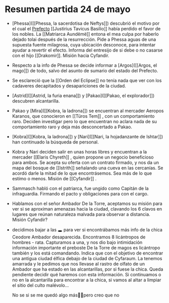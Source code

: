 # Resumen partida 24 de mayo
- [Phessa]([[Phessa, la sacerdotisa de Neftys]]) descubrió el motivo por el cual el [Prefecto]([[Reino]]) [[Justirius Tavicus Basilio]] había perdido el favor de los nobles. La [[Matriarca Aundëmë]] entona el mea culpa por haberlo dejado tolai después de la resurrección. Pide a Phessa aguas de una supuesta fuente milagrosa, cuya ubicación desconoce, para intentar ayudar a revertir el efecto. Informa del entresijo de si debe o no casarse con el hijo [[Drakomir]]. Misión hacia Cyfandir.
- ⁠Respecto a la info de Phessa se decide informar a [Argos]([[Argos, el mago]]) de todo, salvo del asunto de sumario del estado del Prefecto.
- ⁠Se esclareció que la [[Orden del Eclipse]] no tenía nada que ver con los cadaveres decapitados y desapariciones de la ciudad.
- ⁠[Astrid]([[Astrid, la furia enana]]) y [Pakao]([[Pakao, el explorador]]) descubren alcantarilla.
- ⁠Pakao y [Mira]([[Kobra, la ladrona]]) se encuentran al mercader Aeropos Karanos, que conocieron en [[Türos Tem]] , con un comportamiento raro. Deciden investigar pero lo que encuentran no aclara nada de su comportamiento raro y deja más desconcertado a Pakao.
- ⁠[Kobra]([[Kobra, la ladrona]]) y [Nari]([[Nari, la hojadanzante de Ishtar]]) han continuado la búsqueda de personal.
- ⁠Kobra y Nari deciden salir en unas horas libres y encuentran a la mercader [[Elaris Chyreth]] , quien propone un negocio beneficioso para ambos. Se acepta su oferta con un contrato firmado, y nos da un mapa del bosque de [[Istrith]] señalando una cueva en las cercanías. Se acordó darle la mitad de lo que encontrásemos. Sea más de lo que estimo o menos. Misión de [[Cyfandir]] .
- ⁠Sammasch habló con el patriarca, fue ungido como Capitán de la infraguardia. Firmando el pacto y obligaciones para con el cargo.
- ⁠Hablamos con el señor Ambador De la Torre, aceptamos su misión para ver si se aproximan amenazas hacia la ciudad, clavando los 6 clavos en lugares que reúnan naturaleza malvada para observar a distancia. Misión Cyfandir?
- ⁠decidimos bajar a las 🕳️ para ver si encontrábamos más info de la chica Ceodore Ambador desaparecida. Encontramos 8 licántropos de hombres - rata. Capturamos a una, y nos dio bajo intimidación información importante el preboste De la Torre de magos es licántropo también y los está comandando. Indica que con el objetivo de encontrar una antigua ciudad élfica debajo de la ciudad de Cyfaraum. La tenemos amarrada y le pedimos que nos llevase al rastro de olfato de un Ambador que ha estado en las alcantarillas, por si fuese la chica. Queda pendiente decidir qué haremos con esta información. Si continuamos o no en la alcantarilla para encontrar a la chica, si vamos al altar a limpiar el sitio del culto malévolo…
  
  
  No se si se me quedó algo más🙏🏼pero creo que no